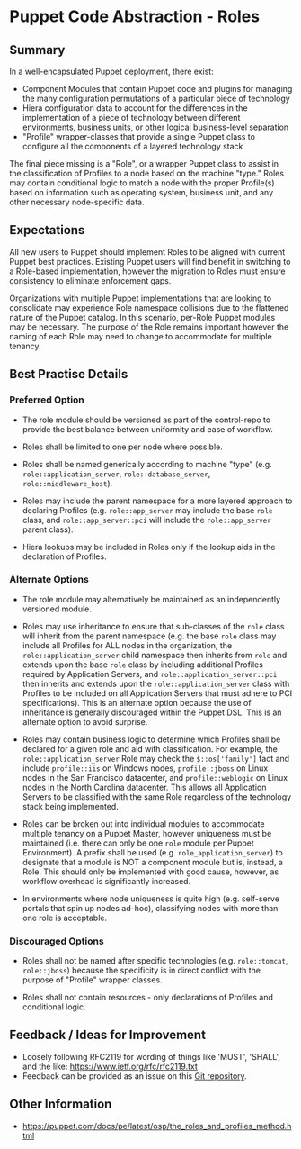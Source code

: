 # Puppet Code Abstraction - Roles

## Summary

In a well-encapsulated Puppet deployment, there exist:

* Component Modules that contain Puppet code and plugins for managing the
  many configuration permutations of a particular piece of technology
* Hiera configuration data to account for the differences in the implementation
  of a piece of technology between different environments, business units, or
  other logical business-level separation
* "Profile" wrapper-classes that provide a single Puppet class to configure all
  the components of a layered technology stack

The final piece missing is a "Role", or a wrapper Puppet class to assist in the
classification of Profiles to a node based on the machine "type."  Roles may
contain conditional logic to match a node with the proper Profile(s) based on
information such as operating system, business unit, and any other necessary
node-specific data.


## Expectations

All new users to Puppet should implement Roles to be aligned
with current Puppet best practices. Existing Puppet users will
find benefit in switching to a Role-based implementation, however the
migration to Roles must ensure consistency to eliminate enforcement gaps.

Organizations with multiple Puppet implementations that are looking to
consolidate may experience Role namespace collisions due to the flattened
nature of the Puppet catalog. In this scenario, per-Role Puppet modules
may be necessary. The purpose of the Role remains important however the naming
of each Role may need to change to accommodate for multiple tenancy.


## Best Practise Details

### Preferred Option


* The role module should be versioned as part of the control-repo to provide
  the best balance between uniformity and ease of workflow.

* Roles shall be limited to one per node where possible.

* Roles shall be named generically according to machine "type" (e.g.
  `role::application_server`, `role::database_server`,
  `role::middleware_host`).

* Roles may include the parent namespace for a more layered approach to
  declaring Profiles (e.g. `role::app_server` may include the base `role`
  class, and `role::app_server::pci` will include the `role::app_server`
  parent class).

* Hiera lookups may be included in Roles only if the lookup aids in the declaration
  of Profiles.


### Alternate Options

* The role module may alternatively be maintained as an independently versioned module.

* Roles may use inheritance to ensure that sub-classes of the `role` class
  will inherit from the parent namespace (e.g. the base `role` class may
  include all Profiles for ALL nodes in the organization, the
  `role::application_server` child namespace then inherits from `role` and
  extends upon the base `role` class by including additional Profiles required
  by Application Servers, and `role::application_server::pci` then inherits and
  extends upon the `role::application_server` class with Profiles to be included
  on all Application Servers that must adhere to PCI specifications). This is
  an alternate option because the use of inheritance is generally discouraged
  within the Puppet DSL.  This is an alternate option to avoid surprise.

* Roles may contain business logic to determine which Profiles shall be declared
  for a given role and aid with classification. For example, the
  `role::application_server` Role may check the `$::os['family']` fact and
  include `profile::iis` on Windows nodes, `profile::jboss` on Linux nodes in
  the San Francisco datacenter, and `profile::weblogic` on Linux nodes in the
  North Carolina datacenter. This allows all Application Servers to be
  classified with the same Role regardless of the technology stack being
  implemented.

* Roles can be broken out into individual modules to accommodate multiple
  tenancy on a Puppet Master, however uniqueness must be maintained (i.e. there
  can only be one `role` module per Puppet Environment). A prefix shall be
  used (e.g. `role_application_server`) to designate that a
  module is NOT a component module but is, instead, a Role. This should only
  be implemented with good cause, however, as workflow overhead is significantly increased.

* In environments where node uniqueness is quite high (e.g. self-serve portals that
  spin up nodes ad-hoc), classifying nodes with more than one role is acceptable.


### Discouraged Options

* Roles shall not be named after specific technologies (e.g. `role::tomcat`,
  `role::jboss`) because the specificity is in direct conflict with the purpose
  of "Profile" wrapper classes.

* Roles shall not contain resources - only declarations of Profiles and conditional
  logic.

## Feedback / Ideas for Improvement

* Loosely following RFC2119 for wording of things like 'MUST', 'SHALL', and the
  like: https://www.ietf.org/rfc/rfc2119.txt
* Feedback can be provided as an issue on this [Git
  repository](https://github.com/puppetlabs/best-practices/issues).

## Other Information

* https://puppet.com/docs/pe/latest/osp/the_roles_and_profiles_method.html
